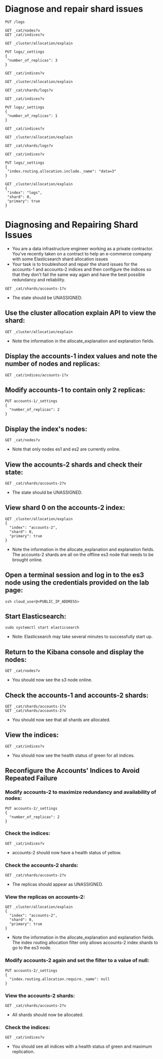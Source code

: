 # Diagnose and repair shard issues
```
PUT /logs
```

```
GET _cat/nodes?v
GET _cat/indices?v
```


```
GET _cluster/allocation/explain
```

```
PUT logs/_settings
{
 "number_of_replicas": 3
}
```


```
GET _cat/indices?v
```

```
GET _cluster/allocation/explain
```

```
GET _cat/shards/logs?v
```

```
GET _cat/indices?v
```

```
PUT logs/_settings
{
 "number_of_replicas": 1
}
```

```
GET _cat/indices?v
```

```
GET _cluster/allocation/explain
```

```
GET _cat/shards/logs?v
```

```
GET _cat/indices?v
```

```
PUT logs/_settings
{
 "index.routing.allocation.include._name": "data=3"
}
```


```
GET _cluster/allocation/explain
{
 "index": "logs",
 "shard": 0,
 "primary": true
}
```


# Diagnosing and Repairing Shard Issues
- You are a data infrastructure engineer working as a private contractor. You've recently taken on a contract to help an e-commerce company with some Elasticsearch shard allocation issues
- Your task is to troubleshoot and repair the shard issues for the accounts-1 and accounts-2 indices and then configure the indices so that they don't fail the same way again and have the best possible redundancy and reliability.

```
GET _cat/shards/accounts-1?v
```

- The state should be UNASSIGNED.

## Use the cluster allocation explain API to view the shard:
```
GET _cluster/allocation/explain
```

- Note the information in the allocate_explanation and explanation fields.

## Display the accounts-1 index values and note the number of nodes and replicas:
```
GET _cat/indices/accounts-1?v
```

## Modify accounts-1 to contain only 2 replicas:
```
PUT accounts-1/_settings
{
  "number_of_replicas": 2
}
```

## Display the index's nodes:
```
GET _cat/nodes?v
```

- Note that only nodes es1 and es2 are currently online.

## View the accounts-2 shards and check their state:
```
GET _cat/shards/accounts-2?v
```

- The state should be UNASSIGNED.

## View shard 0 on the accounts-2 index:
```
GET _cluster/allocation/explain
{
  "index": "accounts-2",
  "shard": 0,
  "primary": true
}
```

- Note the information in the allocate_explanation and explanation fields. The accounts-2 shards are all on the offline es3 node that needs to be brought online.

## Open a terminal session and log in to the es3 node using the credentials provided on the lab page:
```
ssh cloud_user@<PUBLIC_IP_ADDRESS>
```

## Start Elasticsearch:
```
sudo systemctl start elasticsearch
```

- Note: Elasticsearch may take several minutes to successfully start up.

## Return to the Kibana console and display the nodes:
```
GET _cat/nodes?v
```

- You should now see the s3 node online.

## Check the accounts-1 and accounts-2 shards:
```
GET _cat/shards/accounts-1?v
GET _cat/shards/accounts-2?v
```

- You should now see that all shards are allocated.

## View the indices:
```
GET _cat/indices?v
```

- You should now see the health status of green for all indices.

## Reconfigure the Accounts' Indices to Avoid Repeated Failure
### Modify accounts-2 to maximize redundancy and availability of nodes:
```
PUT accounts-2/_settings
{
  "number_of_replicas": 2
}
```

### Check the indices:
```
GET _cat/indices?v
```

- accounts-2 should now have a health status of yellow.

### Check the accounts-2 shards:
```
GET _cat/shards/accounts-2?v
```

- The replicas should appear as UNASSIGNED.

### View the replicas on accounts-2:
```
GET _cluster/allocation/explain
{
  "index": "accounts-2",
  "shard": 0,
  "primary": true
}
```

- Note the information in the allocate_explanation and explanation fields. The index routing allocation filter only allows accounts-2 index shards to go to the es3 node.

### Modify accounts-2 again and set the filter to a value of null:
```
PUT accounts-2/_settings
{
  "index.routing.allocation.require._name": null
}
```

### View the accounts-2 shards:
```
GET _cat/shards/accounts-2?v
```

- All shards should now be allocated.

### Check the indices:
```
GET _cat/indices?v
```

- You should see all indices with a health status of green and maximum replication.